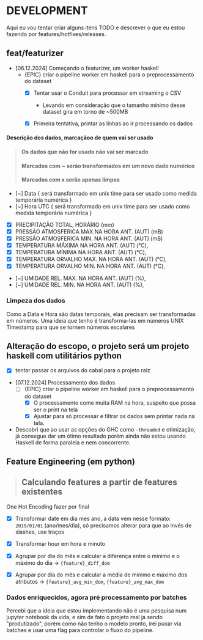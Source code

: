 # DEVELOPMENT

Aqui eu vou tentar criar alguns itens TODO e descrever o que eu estou fazendo por features/hotfixes/releases.

## feat/featurizer

* [06.12.2024] Começando o featurizer, um worker haskell
    - {EPIC} criar o pipeline worker em haskell para o preprocessamento do dataset
        - [x] Tentar usar o Conduit para processar em streaming o CSV
            - Levando em consideração que o tamanho mínimo desse dataset gira em torno de ~500MB
        - [x] Primeira tentativa, printar as linhas ao ir processando os dados


#### Descrição dos dados, marcaçãoo de quem vai ser usado
>#### Os dados que não for usado não vai ser marcado
>#### Marcados com ~ serão transformados em um novo dado numérico
>#### Marcados com x serão apenas limpos

- [~] Data { será transformado em unix time para ser usado como medida temporária numérica }
- [~] Hora UTC { será transformado em unix time para ser usado como medida temporária numérica }
- [x] PRECIPITAÇÃO TOTAL, HORÁRIO (mm)
- [x] PRESSÃO ATMOSFERICA MAX.NA HORA ANT. (AUT) (mB)
- [x] PRESSÃO ATMOSFERICA MIN. NA HORA ANT. (AUT) (mB)
- [x] TEMPERATURA MÁXIMA NA HORA ANT. (AUT) (°C),
- [x] TEMPERATURA MÍNIMA NA HORA ANT. (AUT) (°C),
- [x] TEMPERATURA ORVALHO MAX. NA HORA ANT. (AUT) (°C),
- [x] TEMPERATURA ORVALHO MIN. NA HORA ANT. (AUT) (°C),
- [~] UMIDADE REL. MAX. NA HORA ANT. (AUT) (%),
- [~] UMIDADE REL. MIN. NA HORA ANT. (AUT) (%),


### Limpeza dos dados

Como a Data e Hora são datas temporais, elas precisam ser transformadas em números. Uma ideia que tenho é transforma-las
em números UNIX Timestamp para que se tornem números escalares

## Alteração do escopo, o projeto será um projeto haskell com utilitários python
- [x] tentar passar os arquivos do cabal para o projeto raiz


* [07.12.2024] Processamento dos dados
    - [ ] {EPIC} criar o pipeline worker em haskell para o preprocessamento do dataset
        - [x] O processamento come muita RAM na hora, suspeito que possa ser o print na tela
        - [x] Ajustar para só processar e filtrar os dados sem printar nada na tela.

* Descobri que ao usar as opções do GHC como `-threaded` e otimização, já consegue dar um ótimo resultado porém ainda não estou usando Haskell de forma paralela e nem concorrente.

## Feature Engineering (em python)
>## Calculando features a partir de features existentes

One Hot Encoding fazer por final
- [x] Transformar date em dia mes ano, a data vem nesse formato: `2019/01/01` (ano/mes/dia), só precisamos alterar para que ao invés de slashes, use traços
- [x] Transformar hour em hora e minuto

- [x] Agrupar por dia do mês e calcular a diferença entre o minimo e o máximo do dia -> `{feature}_diff_dom`
- [x] Agrupar por dia do mês e calcular a média de mínimo e máximo dos atributos -> `{feature}_avg_min_dom`, `{feature}_avg_max_dom`

### Dados enriquecidos, agora pré processamento por batches
Percebi que a ideia que estou implementando não é uma pesquisa num jupyter notebook da vida, e sim de fato o projeto real ja sendo "produtizado", porém como não tenho o modelo pronto, irei puxar via batches e usar uma flag para controlar o fluxo do pipeline.
